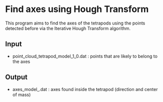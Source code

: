 # Find axes using Hough Transform 

This program aims to find the axes of the tetrapods using the points detected before via the Iterative Hough Transform algorithm.

## Input 

- point_cloud_tetrapod_model_1_0.dat : points that are likely to belong to the axes 

## Output 

- axes_model_.dat : axes found inside the tetrapod (direction and center of mass) 
